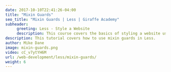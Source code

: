 ```yaml
---
date: 2017-10-10T22:41:26-04:00
title: "Mixin Guards"
seo_title: "Mixin Guards | Less | Giraffe Academy"
subheader:
     greeting: Less - Style a Website
     description: This course covers the basics of styling a website using Less. Work your way through the videos and we'll teach you everything you need to know to style a basic website!
description: This tutorial covers how to use mixin guards in Less.
author: Mike Dane
image: mixin-guards.png
video: cC_v7ytYH6M
url: /web-development/less/mixin-guards/
weight: 6
---
```

